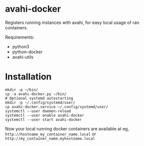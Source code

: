 avahi-docker
============

Registers running instances with avahi, for easy local usage of ran containers.

Requirements:

* python3
* python-docker
* avahi-utils

Installation
===========


    mkdir -p ~/bin/
    cp -a avahi-docker.py ~/bin/
    # Optional systemd autostarting
    mkdir -p ~/.config/systemd/user/
    cp avahi-docker.service ~/.config/systemd/user/
    systemctl --user daemon-reload
    systemctl --user enable avahi-docker
    systemctl --user start avahi-docker

Now your local running docker containers are available at eg, `http://hostname_my_container_name.local` or 
`http://my_container_name.myhostname.local`



